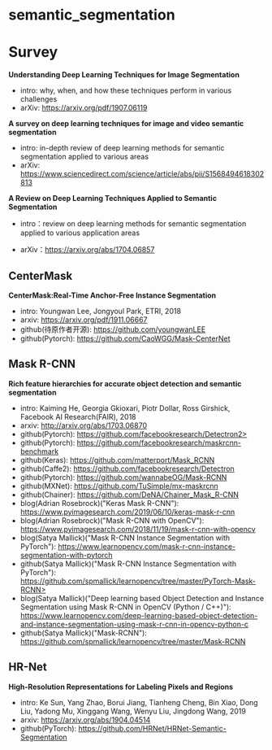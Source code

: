 # semantic_segmentation

# Survey

**Understanding Deep Learning Techniques for Image Segmentation**

- intro: why, when, and how these techniques perform in various challenges
- arXiv: <https://arxiv.org/pdf/1907.06119>

**A survey on deep learning techniques for image and video semantic segmentation**

- intro: in-depth review of deep learning methods for semantic segmentation applied to various areas
- arXiv: <https://www.sciencedirect.com/science/article/abs/pii/S1568494618302813>

**A Review on Deep Learning Techniques Applied to Semantic Segmentation**

- intro：review on deep learning methods for semantic segmentation applied to various application areas

- arXiv：<https://arxiv.org/abs/1704.06857>


## CenterMask

**CenterMask:Real-Time Anchor-Free Instance Segmentation**

- intro: Youngwan Lee, Jongyoul Park, ETRI, 2018
- arxiv: <https://arxiv.org/pdf/1911.06667>
- github(待原作者开源): <https://github.com/youngwanLEE>
- github(Pytorch): <https://github.com/CaoWGG/Mask-CenterNet>

## Mask R-CNN

**Rich feature hierarchies for accurate object detection and semantic segmentation**

- intro: Kaiming He, Georgia Gkioxari, Piotr Dollar, Ross Girshick, Facebook AI Research(FAIR), 2018
- arxiv: <http://arxiv.org/abs/1703.06870>
- github(Pytorch): https://github.com/facebookresearch/Detectron2>
- github(Pytorch): <https://github.com/facebookresearch/maskrcnn-benchmark>
- github(Keras): <https://github.com/matterport/Mask_RCNN>
- github(Caffe2): <https://github.com/facebookresearch/Detectron>
- github(Pytorch): <https://github.com/wannabeOG/Mask-RCNN>
- github(MXNet): <https://github.com/TuSimple/mx-maskrcnn>
- github(Chainer): <https://github.com/DeNA/Chainer_Mask_R-CNN>
- blog(Adrian Rosebrock)("Keras Mask R-CNN"): <https://www.pyimagesearch.com/2019/06/10/keras-mask-r-cnn>
- blog(Adrian Rosebrock)("Mask R-CNN with OpenCV"): <https://www.pyimagesearch.com/2018/11/19/mask-r-cnn-with-opencv>
- blog(Satya Mallick)("Mask R-CNN Instance Segmentation with PyTorch"): <https://www.learnopencv.com/mask-r-cnn-instance-segmentation-with-pytorch>
- github(Satya Mallick)("Mask R-CNN Instance Segmentation with PyTorch"): https://github.com/spmallick/learnopencv/tree/master/PyTorch-Mask-RCNN>
- blog(Satya Mallick)("Deep learning based Object Detection and Instance Segmentation using Mask R-CNN in OpenCV (Python / C++)"): <https://www.learnopencv.com/deep-learning-based-object-detection-and-instance-segmentation-using-mask-r-cnn-in-opencv-python-c>
- github(Satya Mallick)("Mask-RCNN"): <https://github.com/spmallick/learnopencv/tree/master/Mask-RCNN>


## HR-Net

**High-Resolution Representations for Labeling Pixels and Regions**

- intro: Ke Sun, Yang Zhao, Borui Jiang, Tianheng Cheng, Bin Xiao, Dong Liu, Yadong Mu, Xinggang Wang, Wenyu Liu, Jingdong Wang, 2019
- arxiv: <https://arxiv.org/abs/1904.04514>
- github(PyTorch): <https://github.com/HRNet/HRNet-Semantic-Segmentation>
